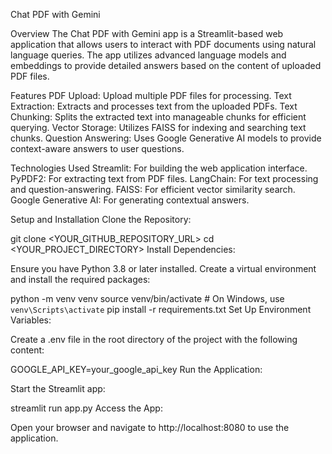 Chat PDF with Gemini

Overview
The Chat PDF with Gemini app is a Streamlit-based web application that allows users to interact with PDF documents using natural language queries.
The app utilizes advanced language models and embeddings to provide detailed answers based on the content of uploaded PDF files.

Features
PDF Upload: Upload multiple PDF files for processing.
Text Extraction: Extracts and processes text from the uploaded PDFs.
Text Chunking: Splits the extracted text into manageable chunks for efficient querying.
Vector Storage: Utilizes FAISS for indexing and searching text chunks.
Question Answering: Uses Google Generative AI models to provide context-aware answers to user questions.

Technologies Used
Streamlit: For building the web application interface.
PyPDF2: For extracting text from PDF files.
LangChain: For text processing and question-answering.
FAISS: For efficient vector similarity search.
Google Generative AI: For generating contextual answers.

Setup and Installation
Clone the Repository:

git clone <YOUR_GITHUB_REPOSITORY_URL>
cd <YOUR_PROJECT_DIRECTORY>
Install Dependencies:

Ensure you have Python 3.8 or later installed. Create a virtual environment and install the required packages:


python -m venv venv
source venv/bin/activate  # On Windows, use `venv\Scripts\activate`
pip install -r requirements.txt
Set Up Environment Variables:

Create a .env file in the root directory of the project with the following content:

GOOGLE_API_KEY=your_google_api_key
Run the Application:

Start the Streamlit app:

streamlit run app.py
Access the App:

Open your browser and navigate to http://localhost:8080 to use the application.
